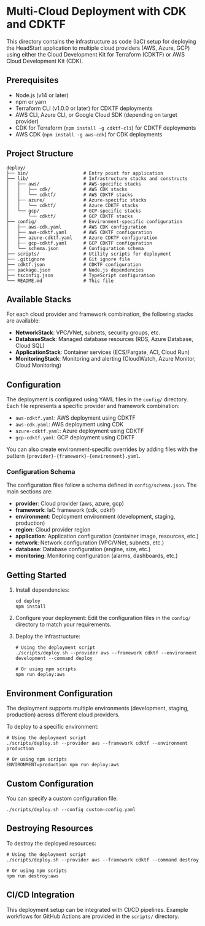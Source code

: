 # Multi-Cloud Deployment with CDK and CDKTF

This directory contains the infrastructure as code (IaC) setup for deploying the HeadStart application to multiple cloud providers (AWS, Azure, GCP) using either the Cloud Development Kit for Terraform (CDKTF) or AWS Cloud Development Kit (CDK).

## Prerequisites

- Node.js (v14 or later)
- npm or yarn
- Terraform CLI (v1.0.0 or later) for CDKTF deployments
- AWS CLI, Azure CLI, or Google Cloud SDK (depending on target provider)
- CDK for Terraform (`npm install -g cdktf-cli`) for CDKTF deployments
- AWS CDK (`npm install -g aws-cdk`) for CDK deployments

## Project Structure

```
deploy/
├── bin/                    # Entry point for application
├── lib/                    # Infrastructure stacks and constructs
│   ├── aws/                # AWS-specific stacks
│   │   ├── cdk/            # AWS CDK stacks
│   │   └── cdktf/          # AWS CDKTF stacks
│   ├── azure/              # Azure-specific stacks
│   │   └── cdktf/          # Azure CDKTF stacks
│   └── gcp/                # GCP-specific stacks
│       └── cdktf/          # GCP CDKTF stacks
├── config/                 # Environment-specific configuration
│   ├── aws-cdk.yaml        # AWS CDK configuration
│   ├── aws-cdktf.yaml      # AWS CDKTF configuration
│   ├── azure-cdktf.yaml    # Azure CDKTF configuration
│   ├── gcp-cdktf.yaml      # GCP CDKTF configuration
│   └── schema.json         # Configuration schema
├── scripts/                # Utility scripts for deployment
├── .gitignore              # Git ignore file
├── cdktf.json              # CDKTF configuration
├── package.json            # Node.js dependencies
├── tsconfig.json           # TypeScript configuration
└── README.md               # This file
```

## Available Stacks

For each cloud provider and framework combination, the following stacks are available:

- **NetworkStack**: VPC/VNet, subnets, security groups, etc.
- **DatabaseStack**: Managed database resources (RDS, Azure Database, Cloud SQL)
- **ApplicationStack**: Container services (ECS/Fargate, ACI, Cloud Run)
- **MonitoringStack**: Monitoring and alerting (CloudWatch, Azure Monitor, Cloud Monitoring)

## Configuration

The deployment is configured using YAML files in the `config/` directory. Each file represents a specific provider and framework combination:

- `aws-cdktf.yaml`: AWS deployment using CDKTF
- `aws-cdk.yaml`: AWS deployment using CDK
- `azure-cdktf.yaml`: Azure deployment using CDKTF
- `gcp-cdktf.yaml`: GCP deployment using CDKTF

You can also create environment-specific overrides by adding files with the pattern `{provider}-{framework}-{environment}.yaml`.

### Configuration Schema

The configuration files follow a schema defined in `config/schema.json`. The main sections are:

- **provider**: Cloud provider (aws, azure, gcp)
- **framework**: IaC framework (cdk, cdktf)
- **environment**: Deployment environment (development, staging, production)
- **region**: Cloud provider region
- **application**: Application configuration (container image, resources, etc.)
- **network**: Network configuration (VPC/VNet, subnets, etc.)
- **database**: Database configuration (engine, size, etc.)
- **monitoring**: Monitoring configuration (alarms, dashboards, etc.)

## Getting Started

1. Install dependencies:
   ```
   cd deploy
   npm install
   ```

2. Configure your deployment:
   Edit the configuration files in the `config/` directory to match your requirements.

3. Deploy the infrastructure:
   ```
   # Using the deployment script
   ./scripts/deploy.sh --provider aws --framework cdktf --environment development --command deploy

   # Or using npm scripts
   npm run deploy:aws
   ```

## Environment Configuration

The deployment supports multiple environments (development, staging, production) across different cloud providers.

To deploy to a specific environment:

```
# Using the deployment script
./scripts/deploy.sh --provider aws --framework cdktf --environment production

# Or using npm scripts
ENVIRONMENT=production npm run deploy:aws
```

## Custom Configuration

You can specify a custom configuration file:

```
./scripts/deploy.sh --config custom-config.yaml
```

## Destroying Resources

To destroy the deployed resources:

```
# Using the deployment script
./scripts/deploy.sh --provider aws --framework cdktf --command destroy

# Or using npm scripts
npm run destroy:aws
```

## CI/CD Integration

This deployment setup can be integrated with CI/CD pipelines. Example workflows for GitHub Actions are provided in the `scripts/` directory. 